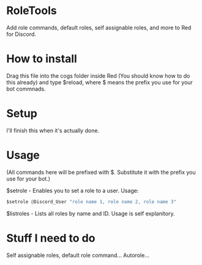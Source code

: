 # RoleTools
Add role commands, default roles, self assignable roles, and more to Red for Discord.

# How to install
Drag this file into the cogs folder inside Red (You should know how to do this already) and type $reload, where $ means the prefix you use for your bot commnads.

# Setup
I'll finish this when it's actually done.

# Usage

(All commands here will be prefixed with $. Substitute it with the prefix you use for your bot.)

$setrole - Enables you to set a role to a user. Usage:
```python
$setrole @Discord_User "role name 1, role name 2, role name 3"
```
$listroles - Lists all roles by name and ID. Usage is self explanitory.

# Stuff I need to do
Self assignable roles, default role command... Autorole...
